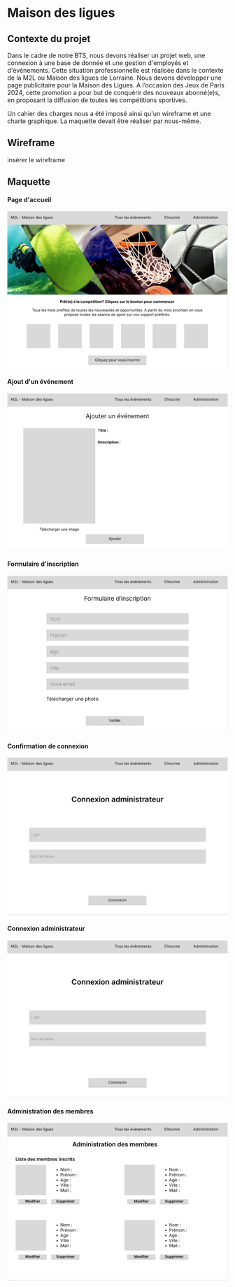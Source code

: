# Maison des ligues

## Contexte du projet

Dans le cadre de notre BTS, nous devons réaliser un projet web, une connexion à une base de donnée et une gestion d'employés et d'événements.
Cette situation professionnelle est réalisée dans le contexte de la M2L ou Maison des ligues de Lorraine.
Nous devons développer une page publicitaire pour la Maison des Ligues. A l’occasion des Jeux de Paris 2024, cette promotion a pour but de conquérir des nouveaux abonné(e)s, en proposant la diffusion de toutes les compétitions sportives.

Un cahier des charges nous a été imposé ainsi qu'un wireframe et une charte graphique. La maquette devait être réaliser par nous-même.

## Wireframe
insérer le wireframe

## Maquette

#### Page d'accueil
![accueil](./contenu/accueil.png)

#### Ajout d'un événement
![ajout_event](./contenu/ajout_event.png)

#### Formulaire d'inscription
![form_inscription](./contenu/formulaire_inscription.png)

#### Confirmation de connexion
![connexion](./contenu/connexion_admin.png)

#### Connexion administrateur
![co_admin](./contenu/connexion_admin.png)

#### Administration des membres
![admin_membres](./contenu/admin_membres.png)